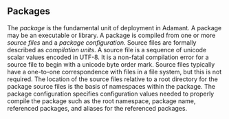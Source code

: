 ## Packages

The *package* is the fundamental unit of deployment in Adamant. A package may be an executable or library. A package is compiled from one or more *source files* and a *package configuration*. Source files are formally described as *compilation units*. A source file is a sequence of unicode scalar values encoded in UTF-8. It is a non-fatal compilation error for a source file to begin with a unicode byte order mark. Source files typically have a one-to-one correspondence with files in a file system, but this is not required. The location of the source files relative to a root directory for the package source files is the basis of namespaces within the package. The package configuration specifies configuration values needed to properly compile the package such as the root namespace, package name, referenced packages, and aliases for the referenced packages.
